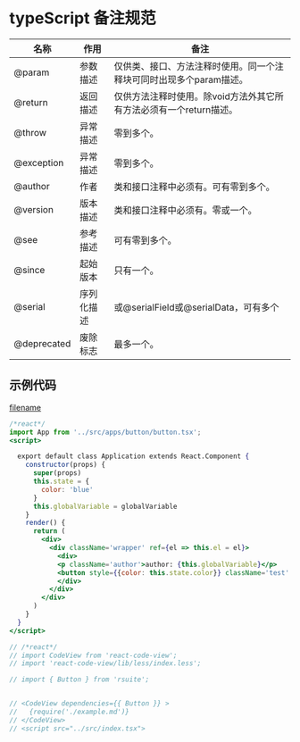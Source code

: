 # typeScript 备注规范


| 名称        | 作用       | 备注                                                                |
| ----------- | ---------- | ------------------------------------------------------------------- |
| @param      | 参数描述   | 仅供类、接口、方法注释时使用。同一个注释块可同时出现多个param描述。 |
| @return      | 返回描述   | 仅供方法注释时使用。除void方法外其它所有方法必须有一个return描述。  |
| @throw      | 异常描述   | 零到多个。                                                          |
| @exception  | 异常描述   | 零到多个。                                                          |
| @author     | 作者       | 类和接口注释中必须有。可有零到多个。                                |
| @version    | 版本描述   | 类和接口注释中必须有。零或一个。                                    |
| @see        | 参考描述   | 可有零到多个。                                                      |
| @since      | 起始版本   | 只有一个。                                                          |
| @serial     | 序列化描述 | 或@serialField或@serialData，可有多个                               |
| @deprecated | 废除标志   | 最多一个。                                                          |



## 示例代码

[filename](./react.js ':include :type=code')


```jsx
/*react*/
import App from '../src/apps/button/button.tsx';
<script>

  export default class Application extends React.Component {
    constructor(props) {
      super(props)
      this.state = {
        color: 'blue'
      }
      this.globalVariable = globalVariable
    }
    render() {
      return (
        <div>
          <div className='wrapper' ref={el => this.el = el}>
            <div>
            <p className='author'>author: {this.globalVariable}</p>
            <button style={{color: this.state.color}} className='test' onClick={e => {alert('author: ' + this.globalVariable); this.setState({color: 'red'})}}>test</button>
            </div>
          </div>
        </div>
      )
    }
  }
</script>
```


```jsx
// /*react*/
// import CodeView from 'react-code-view';
// import 'react-code-view/lib/less/index.less';

// import { Button } from 'rsuite';


// <CodeView dependencies={{ Button }} >
//   {require('./example.md')}
// </CodeView>
// <script src="../src/index.tsx">

```

